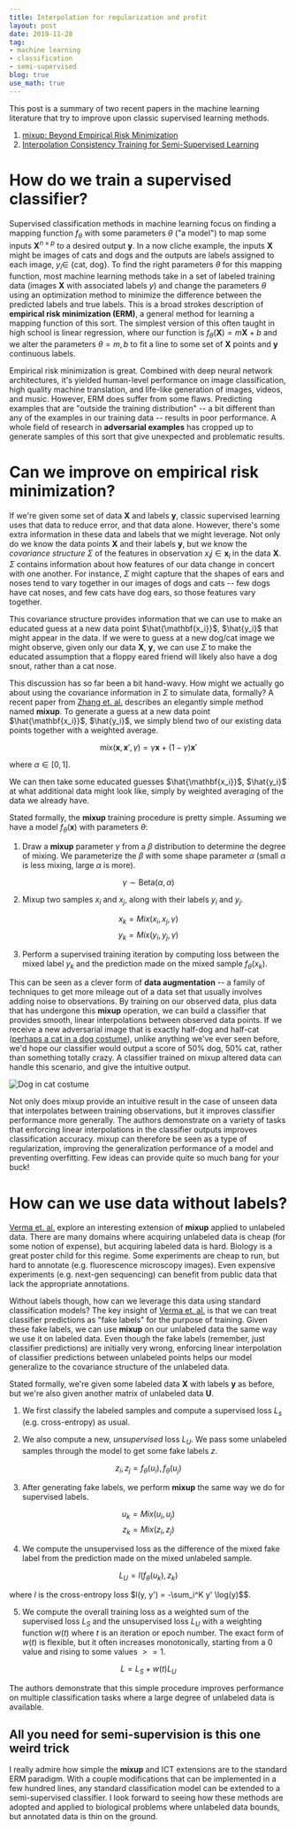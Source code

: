```yaml
---
title: Interpolation for regularization and profit
layout: post
date: 2019-11-28
tag:
- machine learning
- classification
- semi-supervised
blog: true
use_math: true
---
```

This post is a summary of two recent papers in the machine learning literature that try to improve upon classic supervised learning methods.

1. [mixup: Beyond Empirical Risk Minimization](https://arxiv.org/abs/1710.09412)
2. [Interpolation Consistency Training for Semi-Supervised Learning](https://arxiv.org/abs/1903.03825)

# How do we train a supervised classifier?

Supervised classification methods in machine learning focus on finding a mapping function $f_\theta$ with some parameters $\theta$ ("a model") to map some inputs $\mathbf{X}^{n \times p}$ to a desired output $\mathbf{y}$.
In a now cliche example, the inputs $\mathbf{X}$ might be images of cats and dogs and the outputs are labels assigned to each image, $y_i \in$ {cat, dog}.
To find the right parameters $\theta$ for this mapping function, most machine learning methods take in a set of labeled training data (images $\mathbf{X}$ with associated labels $y$) and change the parameters $\theta$ using an optimization method to minimize the difference between the predicted labels and true labels.
This is a broad strokes description of **empirical risk minimization (ERM)**, a general method for learning a mapping function of this sort.
The simplest version of this often taught in high school is linear regression, where our function is $f_\theta(\mathbf{X}) = m\mathbf{X} + b$ and we alter the parameters $\theta = {m, b}$ to fit a line to some set of $\mathbf{X}$ points and $\mathbf{y}$ continuous labels.

Empirical risk minimization is great.
Combined with deep neural network architectures, it's yielded human-level performance on image classification, high quality machine translation, and life-like generation of images, videos, and music.
However, ERM does suffer from some flaws.
Predicting examples that are "outside the training distribution" -- a bit different than any of the examples in our training data -- results in poor performance.
A whole field of research in **adversarial examples** has cropped up to generate samples of this sort that give unexpected and problematic results.

# Can we improve on empirical risk minimization?

If we're given some set of data $\mathbf{X}$ and labels $\mathbf{y}$, classic supervised learning uses that data to reduce error, and that data alone.
However, there's some extra information in these data and labels that we might leverage.
Not only do we know the data points $\mathbf{X}$ and their labels $\mathbf{y}$, but we know the *covariance structure* $\Sigma$ of the features in observation $x_ij \in \mathbf{x}_i$ in the data $\mathbf{X}$.
$\Sigma$ contains information about how features of our data change in concert with one another.
For instance, $\Sigma$ might capture that the shapes of ears and noses tend to vary together in our images of dogs and cats -- few dogs have cat noses, and few cats have dog ears, so those features vary together.

This covariance structure provides information that we can use to make an educated guess at a new data point $\hat{\mathbf{x_i}}$, $\hat{y_i}$ that might appear in the data.
If we were to guess at a new dog/cat image we might observe, given only our data $\mathbf{X}$, $\mathbf{y}$, we can use $\Sigma$ to make the educated assumption that a floppy eared friend will likely also have a dog snout, rather than a cat nose.

This discussion has so far been a bit hand-wavy.
How might we actually go about using the covariance information in $\Sigma$ to simulate data, formally?
A recent paper from [Zhang et. al.](https://arxiv.org/abs/1710.09412) describes an elegantly simple method named **mixup**.
To generate a guess at a new data point $\hat{\mathbf{x_i}}$, $\hat{y_i}$, we simply blend two of our existing data points together with a weighted average.

$$\text{mix}(\mathbf{x}, \mathbf{x}', \gamma) = \gamma \mathbf{x} + (1 - \gamma) \mathbf{x}'$$

where $\alpha \in [0, 1]$.

We can then take some educated guesses $\hat{\mathbf{x_i}}$, $\hat{y_i}$ at what additional data might look like, simply by weighted averaging of the data we already have.

Stated formally, the **mixup** training procedure is pretty simple. Assuming we have a model $f_\theta (\mathbf{x})$ with parameters $\theta$:

1. Draw a **mixup** parameter $\gamma$ from a $\beta$ distribution to determine the degree of mixing. We parameterize the $\beta$ with some shape parameter $\alpha$ (small $\alpha$ is less mixing, large $\alpha$ is more).

$$\gamma \sim \text{Beta}(\alpha, \alpha)$$

2. Mixup two samples $x_i$ and $x_j$, along with their labels $y_i$ and $y_j$.

$$x_k = Mix(x_i, x_j, \gamma)$$
$$y_k = Mix(y_i, y_j, \gamma)$$

3. Perform a supervised training iteration by computing loss between the mixed label $y_k$ and the prediction made on the mixed sample $f_\theta(x_k)$.

This can be seen as a clever form of **data augmentation** -- a family of techniques to get more mileage out of a data set that usually involves adding noise to observations.
By training on our observed data, plus data that has undergone this **mixup** operation, we can build a classifier that provides smooth, linear interpolations between observed data points.
If we receive a new adversarial image that is exactly half-dog and half-cat ([perhaps a cat in a dog costume](https://i.pinimg.com/originals/72/48/a1/7248a1d4a343b9e78930bf250a2db212.jpg)), unlike anything we've ever seen before, we'd hope our classifier would output a score of 50% dog, 50% cat, rather than something totally crazy.
A classifier trained on mixup altered data can handle this scenario, and give the intuitive output.

![Dog in cat costume](https://i.pinimg.com/originals/72/48/a1/7248a1d4a343b9e78930bf250a2db212.jpg)

Not only does mixup provide an intuitive result in the case of unseen data that interpolates between training observations, but it improves classifier performance more generally.
The authors demonstrate on a variety of tasks that enforcing linear interpolations in the classifier outputs improves classification accuracy.
mixup can therefore be seen as a type of regularization, improving the generalization performance of a model and preventing overfitting.
Few ideas can provide quite so much bang for your buck!

# How can we use data without labels?

[Verma et. al.](https://arxiv.org/abs/1903.03825) explore an interesting extension of **mixup** applied to unlabeled data.
There are many domains where acquiring unlabeled data is cheap (for some notion of expense), but acquiring labeled data is hard.
Biology is a great poster child for this regime.
Some experiments are cheap to run, but hard to annotate (e.g. fluorescence microscopy images).
Even expensive experiments (e.g. next-gen sequencing) can benefit from public data that lack the appropriate annotations.

Without labels though, how can we leverage this data using standard classification models?
The key insight of [Verma et. al.](https://arxiv.org/abs/1903.03825) is that we can treat classifier predictions as "fake labels" for the purpose of training.
Given these fake labels, we can use **mixup** on our unlabeled data the same way we use it on labeled data.
Even though the fake labels (remember, just classifier predictions) are initially very wrong, enforcing linear interpolation of classifier predictions between unlabeled points helps our model generalize to the covariance structure of the unlabeled data.

Stated formally, we're given some labeled data $\mathbf{X}$ with labels $\mathbf{y}$ as before, but we're also given another matrix of unlabeled data $\mathbf{U}$.

1. We first classify the labeled samples and compute a supervised loss $L_s$ (e.g. cross-entropy) as usual.

2. We also compute a new, *unsupervised* loss $L_U$. We pass some unlabeled samples through the model to get some fake labels $z$.

$$z_i, z_j = f_\theta(u_i), f_\theta(u_j)$$

3. After generating fake labels, we perform **mixup** the same way we do for supervised labels.

$$u_k = Mix(u_i, u_j)$$
$$z_k = Mix(z_i, z_j)$$

4. We compute the unsupervised loss as the difference of the mixed fake label from the prediction made on the mixed unlabeled sample.

$$L_U = l(f_\theta(u_k), z_k)$$

where $l$ is the cross-entropy loss $l(y, y') = -\sum_i^K y' \log(y)$$.

5. We compute the overall training loss as a weighted sum of the supervised loss $L_S$ and the unsupervised loss $L_U$ with a weighting function $w(t)$ where $t$ is an iteration or epoch number. The exact form of $w(t)$ is flexible, but it often increases monotonically, starting from a $0$ value and rising to some values $>= 1$.

$$L = L_S + w(t) L_U$$

The authors demonstrate that this simple procedure improves performance on multiple classification tasks where a large degree of unlabeled data is available.

## All you need for semi-supervision is this one weird trick

I really admire how simple the **mixup** and ICT extensions are to the standard ERM paradigm.
With a couple modifications that can be implemented in a few hundred lines, any standard classification model can be extended to a semi-supervised classifier.
I look forward to seeing how these methods are adopted and applied to biological problems where unlabeled data bounds, but annotated data is thin on the ground.
